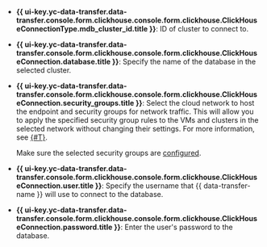 * **{{ ui-key.yc-data-transfer.data-transfer.console.form.clickhouse.console.form.clickhouse.ClickHouseConnectionType.mdb_cluster_id.title }}**: ID of cluster to connect to.

* **{{ ui-key.yc-data-transfer.data-transfer.console.form.clickhouse.console.form.clickhouse.ClickHouseConnection.database.title }}**: Specify the name of the database in the selected cluster.

* **{{ ui-key.yc-data-transfer.data-transfer.console.form.clickhouse.console.form.clickhouse.ClickHouseConnection.security_groups.title }}**: Select the cloud network to host the endpoint and security groups for network traffic. This will allow you to apply the specified security group rules to the VMs and clusters in the selected network without changing their settings. For more information, see [{#T}](../../../../data-transfer/concepts/network.md).

   Make sure the selected security groups are [configured](../../../../managed-clickhouse/operations/connect.md#configuring-security-groups).


* **{{ ui-key.yc-data-transfer.data-transfer.console.form.clickhouse.console.form.clickhouse.ClickHouseConnection.user.title }}**: Specify the username that {{ data-transfer-name }} will use to connect to the database.

* **{{ ui-key.yc-data-transfer.data-transfer.console.form.clickhouse.console.form.clickhouse.ClickHouseConnection.password.title }}**: Enter the user's password to the database.
